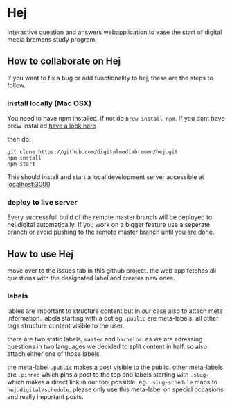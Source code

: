 # Hej
Interactive question and answers webapplication to ease the start of digital media bremens study program.

## How to collaborate on Hej

If you want to fix a bug or add functionality to hej, these are the steps to follow.

### install locally (Mac OSX)

You need to have npm installed. if not do `brew install npm`. If you dont have brew installed [have a look here](https://docs.brew.sh/Installation.html)

then do:
```
git clone https://github.com/digitalmediabremen/hej.git
npm install
npm start
```

This should install and start a local development server accessible at [localhost:3000](http://localhost:3000)

### deploy to live server

Every successfull build of the remote master branch will be deployed to hej.digital automatically. 
If you work on a bigger feature use a seperate branch or avoid pushing to the remote master branch until you are done.

## How to use Hej

move over to the issues tab in this github project. 
the web app fetches all questions with the designated label and creates new ones.

### labels

lables are important to structure content but in our case also to attach meta information. 
labels starting with a dot eg `.public` are meta-labels, all other tags structure content visible to the user.

there are two static labels, `master` and `bachelor`. as we are adressing questions in two languages we decided to split content in half. so also attach either one of those labels.

the meta-label `.public` makes a post visible to the public.
other meta-labels are `.pinned` which pins a post to the top and labels starting with `.slug-` which makes a direct link in our tool possible. eg. `.slug-schedule` maps to `hej.digital/schedule`. please only use this meta-label on special occasions and really important posts.
